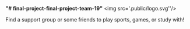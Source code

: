 <strong>"# final-project-final-project-team-19"</strong>
<img src='.public/logo.svg''/>

<p>Find a support group or some friends to play sports, games, or study with!</p>
